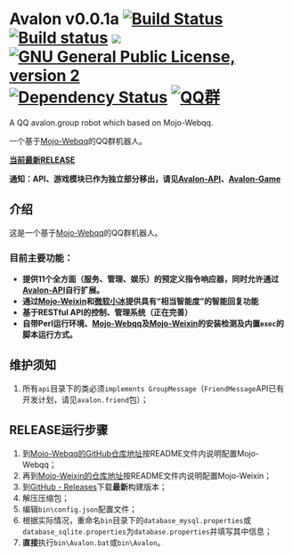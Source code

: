 # Avalon v0.0.1a    [![Build Status](https://travis-ci.org/Ray-Eldath/Avalon.svg?branch=master)](https://travis-ci.org/Ray-Eldath/Avalon)    [![Build status](https://ci.appveyor.com/api/projects/status/wathx1whvj24y44p?style=flat-square)](https://ci.appveyor.com/project/Ray-Eldath/avalon)    [![](https://jitpack.io/v/Ray-Eldath/Avalon.svg?style=flat-square)](https://jitpack.io/#Ray-Eldath/Avalon)    [![GNU General Public License, version 2](https://img.shields.io/badge/license-GNU%202.0-yellow.svg?style=flat-square)](https://www.gnu.org/licenses/gpl-2.0.html)    [![Dependency Status](https://www.versioneye.com/user/projects/58f4645d9f10f8003f885743/badge.svg?style=flat-square)](https://www.versioneye.com/user/projects/58f4645d9f10f8003f885743)    [![QQ群](https://img.shields.io/badge/QQ%E7%BE%A4-ProgramLeague-blue.svg?style=flat-square)](https://jq.qq.com/?_wv=1027&k=46GveNI)
A QQ avalon.group robot which based on Mojo-Webqq.

一个基于[Mojo-Webqq](https://github.com/sjdy521/Mojo-Webqq)的QQ群机器人。

**[当前最新RELEASE](https://github.com/Ray-Eldath/Avalon/releases/latest)**

**通知：API、游戏模块已作为独立部分移出，请见[Avalon-API](https://github.com/Ray-Eldath/Avalon-API)、[Avalon-Game]()**

## 介绍
这是一个基于[Mojo-Webqq](https://github.com/sjdy521/Mojo-Webqq)的QQ群机器人。

### 目前主要功能：
 - **提供11个全方面（服务、管理、娱乐）的预定义指令响应器，同时允许通过[Avalon-API](https://github.com/Ray-Eldath/Avalon-API)自行扩展。**
 - **通过[Mojo-Weixin](https://github.com/sjdy521/Mojo-Weixin)和[微软小冰](http://www.msxiaoice.com)提供具有“相当智能度”的智能回复功能**
 - **基于RESTful API的控制、管理系统（正在完善）**
 - **自带Perl运行环境、[Mojo-Webqq](https://github.com/sjdy521/Mojo-Webqq)及[Mojo-Weixin](https://github.com/sjdy521/Mojo-Weixin)的安装检测及内置`exec`的脚本运行方式。**
## 维护须知

1. 所有```api```目录下的类必须```implements GroupMessage```（``FriendMessage``API已有开发计划，请见``avalon.friend``包）；

## RELEASE运行步骤
1. 到[Mojo-Webqq的GitHub仓库地址](https://github.com/sjdy521/Mojo-Webqq)按README文件内说明配置Mojo-Webqq；
2. 再到[Mojo-Weixin的仓库地址](https://github.com/sjdy521/Mojo-Weixin)按README文件内说明配置Mojo-Weixin；
3. 到[GitHub - Releases](https://github.com/Ray-Eldath/Avalon/releases)下载**最新**构建版本；
4. 解压压缩包；
5. 编辑`bin\config.json`配置文件；
6. 根据实际情况，重命名`bin`目录下的`database_mysql.properties`或`database_sqlite.properties`为`database.properties`并填写其中信息；
7. **直接**执行`bin\Avalon.bat`或`bin\Avalon`。